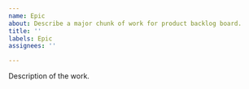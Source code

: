 ```yaml
---
name: Epic
about: Describe a major chunk of work for product backlog board.
title: ''
labels: Epic
assignees: ''

---
```


Description of the work.
